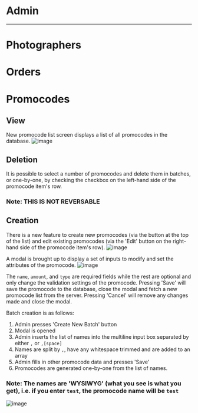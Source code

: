 #  Admin

-----

# Photographers

# Orders

# Promocodes

## View

New promocode list screen displays a list of all promocodes in the database.
![image](https://user-images.githubusercontent.com/15820577/41857083-8da76d3a-788e-11e8-95bc-f0602e398ffd.png)

## Deletion

It is possible to select a number of promocodes and delete them in batches, or one-by-one, by checking the checkbox on the left-hand side of the promocode item's row.

### Note: **THIS IS NOT REVERSABLE**

## Creation

There is a new feature to create new promocodes (via the button at the top of the list) and edit existing promocodes (via the 'Edit' button on the right-hand side of the promocode item's row).
![image](https://user-images.githubusercontent.com/15820577/41857635-e6b1886a-788f-11e8-9a20-fbb239231453.png)

A modal is brought up to display a set of inputs to modify and set the attributes of the promocode.
![image](https://user-images.githubusercontent.com/15820577/41857740-1f363c1c-7890-11e8-83f4-6a794f90adc1.png)

The `name`, `amount`, and `type` are required fields while the rest are optional and only change the validation settings of the promocode.
Pressing 'Save' will save the promocode to the database, close the modal and fetch a new promocode list from the server.
Pressing 'Cancel' will remove any changes made and close the modal.

Batch creation is as follows:

1. Admin presses 'Create New Batch' button
2. Modal is opened
3. Admin inserts the list of names into the multiline input box separated by either `,` or `,[space]`
4. Names are split by `,`, have any whitespace trimmed and are added to an array
5. Admin fills in other promocode data and presses 'Save'
6. Promocodes are generated one-by-one from the list of names.

### Note: The names are 'WYSIWYG' (what you see is what you get), i.e. if you enter `test`, the promocode name will be `test`

![image](https://user-images.githubusercontent.com/15820577/41859131-642e3f6a-7893-11e8-8708-87e71ae0c8a4.png)
